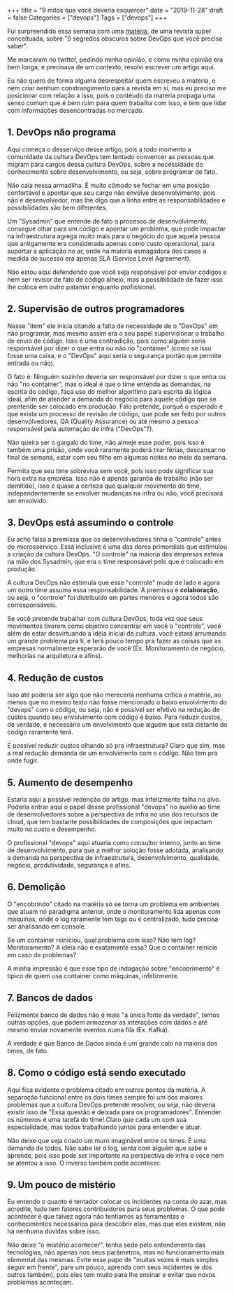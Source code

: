 +++
title = "9 mitos que você deveria esquercer"
date = "2019-11-28"
draft = false
Categories = ["devops"]
Tags = ["devops"]
+++

Fui surpreendido essa semana com uma [matéria](https://cio.com.br/9-segredos-obscuros-sobre-devops-que-voce-precisa-saber/), de uma revista super conceituada, sobre "9 segredos obscuros sobre DevOps que você precisa saber".

Me marcaram no twitter, pedindo minha opinião, e como minha opinião era bem longa, e precisava de um contexto, resolvi escrever um artigo aqui.

Eu não quero de forma alguma desrespeitar quem escreveu a materia, e nem criar nenhum constrangimento para a revista em sí, mas eu preciso me posicionar com relação a isso, pois o contéudo da matéria propaga uma senso comum que é bem ruim para quem trabalha com isso, e tem que lidar com informações desencontradas no mercado.

## 1. DevOps não programa

Aqui começa o desserviço desse artigo, pois a todo momento a comunidade da cultura DevOps tem tentado convencer as pessoas que migram para cargos dessa cultura DevOps, sobre a necessidade do conhecimento sobre desenvolvimento, ou seja, sobre programar de fato.

Não caia nessa armadilha. É muito cômodo se fechar em uma posição confortável e apontar que seu cargo não envolve desenvolvimento, pois não é desenvolvedor, mas lhe digo que a linha entre as responsabilidades e possibilidades são bem diferentes.

Um "Sysadmin" que entende de fato o processo de desenvolvimento, consegue olhar para um código e apontar um problema, que pode impactar na infraestrutura agrega muito mais para o negócio do que aquela pessoa que antigamente era considerada apenas como custo operacional, para suportar a aplicação no ar, onde na maioria esmagadora dos casos a medida do sucesso era apenas SLA (Service Level Agreement).

Não estou aqui defendendo que você seja responsável por enviar códigos e nem ser revisor de fato de código alheio, mas a possibilidade de fazer isso lhe coloca em outro patamar enquanto profissional.

## 2. Supervisão de outros programadores

Nesse "item" ele inicia citando a falta de necessidade de o "DevOps" em não programar, mas mesmo assim era o seu papel supervisionar o trabalho de envio de código. Isso é uma contradição, pois como alguém seria responsável por dizer o que entra ou não no "container" (como se isso fosse uma caixa, e o "DevOps" aqui seria o segurança portão que permite entrada ou não).

O fato é: Ninguém sozinho deveria ser responsável por dizer o que entra ou não "no container", mas o ideal é que o time entenda as demandas, na escrita do código, faça uso do melhor algorítimo para escrita da lógica ideal, afim de atender a demanda do negócio para aquele código que se prentende ser colocado em produção. Falo pretende, porquê o esperado é que exista um processo de revisão de código, que pode ser feito por outros desenvolvedores, QA (Quality Assurance) ou até mesmo a pessoa responsável pela automação de infra ("DevOps"?).

Não queira ser o gargalo do time, não almeje esse poder, pois isso é também uma prisão, onde você raramente poderá tirar férias, descansar no final de semana, estar com seu filho em algumas noites no meio da semana.

Permita que seu time sobreviva sem você, pois isso pode significar sua hora extra na empresa. Isso não é apenas garantia de trabalho (não ser demitido), isso é quase a certeza que qualquer movimento do time, independentemente se envolver mudanças na infra ou não, você precisará ser envolvido.

## 3. DevOps está assumindo o controle

Eu acho falsa a premissa que os desenvolvedores tinha o "controle" antes do microsserviço. Essa inclusive é uma das dores primordiais que estimulou a criação da cultura DevOps. "O controle" na maioria das empresas esteva na mão dos Sysadmin, que era o time responsável pelo que é colocado em produção.

A cultura DevOps não estimula que esse "controle" mude de lado e agora um outro time assuma essa responsabilidade. A premissa é **colaboração**, ou seja, o "controle" foi distribuído em partes menores e agora todos são corresponsáveis.

Se você pretende trabalhar com cultura DevOps, toda vez que seus movimentos tiverem como objetivo concentrar em você o "controle", você além de estar desvirtuando a idéia inicial da cultura, você estará arrumando um grande problema pra ti, e terá pouco tempo pra fazer as coisas que as empresas normalmente esperarão de você (Ex. Monitoramento de negócio, melhorias na arquitetura e afins).

## 4. Redução de custos

Isso até poderia ser algo que não mereceria nenhuma crítica a matéria, ao menos que no mesmo texto não fosse mencionado o baixo envolvimento do "devops" com o código, ou seja, não é possível ser efetivo na redução de custos quando seu envolvimento com código é baixo. Para reduzir custos, de verdade, é necessário um envolvimento que alguém que está distante do código raramente terá.

É possível reduzir custos olhando só pra infraestrutura? Claro que sim, mas a real redução demanda de um envolvimento com o código. Não tem pra onde fugir.

## 5. Aumento de desempenho

Estaria aqui a possível redenção do artigo, mas infelizmente falha no alvo. Poderia entrar aqui o papel desse profissional "devops" no auxilio ao time de desenvolvedores sobre a perspectiva de infra no uso dos recursos de cloud, que tem bastante possibilidades de composições que impactam muito no custo e desempenho.

O profissional "devops" aqui atuaria como consultor interno, junto ao time de desenvolvimento, para que a melhor solução fosse adotada, analisando a demanda na perspectiva de infraestrutura, desenvolvimento, qualidade, negócio, produtividade, segurança e afins.

## 6. Demolição

O "encobrindo" citado na matéria só se torna um problema em ambientes que atuam no paradigma anterior, onde o monitoramento lida apenas com máquinas, onde o log raramente tem tags ou é centralizado, tudo precisa ser analisando em console.

Se um container reiniciou, qual problema com isso? Não tem log? Monitoramento? A ideia não é exatamente essa? Que o container reinicie em caso de problemas?

A minha impressão é que esse tipo de indagação sobre "encobrimento" é típico de quem usa container como máquinas, infelizmente.

## 7. Bancos de dados

Felizmente banco de dados não é mais "a única fonte da verdade", temos outras opções, que podem armazenar as interações com dados e até mesmo enviar novamente eventos numa fila (Ex. Kafka).

A verdade é que Banco de Dados ainda é um grande calo na maioria dos times, de fato.

## 8. Como o código está sendo executado

Aqui fica evidente o problema citado em outros pontos da matéria. A separação funcional entre os dois times sempre foi um dos maiores problemas que a cultura DevOps pretende resolver, ou seja, não deveria existir isso de "Essa questão é deixada para os programadores". Entender os números é uma tarefa do time! Claro que cada um com sua especialidade, mas todos trabalhando juntos para entender e atuar.

Não deixe que seja criado um muro imaginável entre os times. É uma demanda de todos. Não sabe ler o log, senta com alguém que sabe e aprende, pois isso pode ser importante na perspectiva de infra e você nem se atentou a isso. O inverso também pode acontecer.

## 9. Um pouco de mistério

Eu entendo o quanto é tentador colocar os incidentes na conta do azar, mas acredite, tudo tem fatores contribuidores para seus problemas. O que pode acontecer é que talvez agora não tenhamos as ferramentas e conhecimentos necessários para descobrir eles, mas que eles existem, não há nenhuma dúvidas sobre isso.

Não deixe "o mistério acontecer", tenha sede pelo entendimento das tecnologias, não apenas nos seus parâmetros, mas no funcionamento mais elemental das mesmas. Evite esse papo de "muitas vezes é mais simples seguir em frente", pare um pouco, aprenda com seus incidentes (e dos outros também), pois eles tem muito para lhe ensinar e evitar que novos problemas aconteçam.